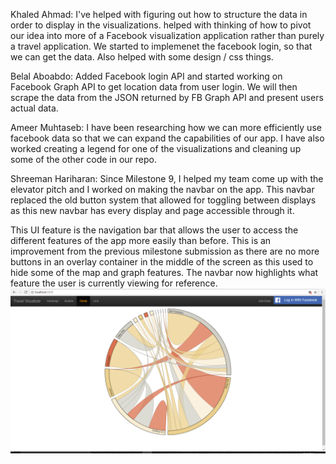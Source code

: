 Khaled Ahmad:
I've helped with figuring out how to structure the data in order to display in the visualizations. helped with thinking of how to pivot our idea into more of a Facebook visualization application rather than purely a travel application. We started to implemenet the facebook login, so that we can get the data. Also helped with some design / css things. 

Belal Aboabdo: Added Facebook login API and started working on Facebook Graph API to get location data from user login. We will then scrape the data from the JSON returned by FB Graph API and present users actual data. 

Ameer Muhtaseb: I have been researching how we can more efficiently use facebook data so that we can expand the capabilities of our app. I have also worked creating a legend for one of the visualizations and cleaning up some of the other code in our repo.

Shreeman Hariharan: Since Milestone 9, I helped my team come up with the elevator pitch and I worked on making the navbar on the app. 
This navbar replaced the old button system that allowed for toggling between displays as this new navbar has every display and page 
accessible through it.

This UI feature is the navigation bar that allows the user to access the different features of the app more easily than before. This
is an improvement from the previous milestone submission as there are no more buttons in an overlay container in the middle of the 
screen as this used to hide some of the map and graph features. The navbar now highlights what feature the user is currently viewing 
for reference.
![alt tag](https://github.com/ameezus/cogs121/blob/master/ms11navbar.PNG)
